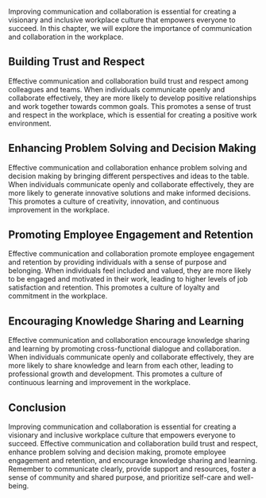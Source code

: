 
Improving communication and collaboration is essential for creating a visionary and inclusive workplace culture that empowers everyone to succeed. In this chapter, we will explore the importance of communication and collaboration in the workplace.

Building Trust and Respect
--------------------------

Effective communication and collaboration build trust and respect among colleagues and teams. When individuals communicate openly and collaborate effectively, they are more likely to develop positive relationships and work together towards common goals. This promotes a sense of trust and respect in the workplace, which is essential for creating a positive work environment.

Enhancing Problem Solving and Decision Making
---------------------------------------------

Effective communication and collaboration enhance problem solving and decision making by bringing different perspectives and ideas to the table. When individuals communicate openly and collaborate effectively, they are more likely to generate innovative solutions and make informed decisions. This promotes a culture of creativity, innovation, and continuous improvement in the workplace.

Promoting Employee Engagement and Retention
-------------------------------------------

Effective communication and collaboration promote employee engagement and retention by providing individuals with a sense of purpose and belonging. When individuals feel included and valued, they are more likely to be engaged and motivated in their work, leading to higher levels of job satisfaction and retention. This promotes a culture of loyalty and commitment in the workplace.

Encouraging Knowledge Sharing and Learning
------------------------------------------

Effective communication and collaboration encourage knowledge sharing and learning by promoting cross-functional dialogue and collaboration. When individuals communicate openly and collaborate effectively, they are more likely to share knowledge and learn from each other, leading to professional growth and development. This promotes a culture of continuous learning and improvement in the workplace.

Conclusion
----------

Improving communication and collaboration is essential for creating a visionary and inclusive workplace culture that empowers everyone to succeed. Effective communication and collaboration build trust and respect, enhance problem solving and decision making, promote employee engagement and retention, and encourage knowledge sharing and learning. Remember to communicate clearly, provide support and resources, foster a sense of community and shared purpose, and prioritize self-care and well-being.
